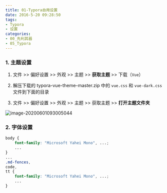 ```yaml
---
title: 01-Typora自用设置
date: 2016-5-20 09:28:50
tags: 
- Typora
- 设置
categories: 
- 00_先利其器
- 05_Typora
---
```




### 1. 主题设置

1. 文件 >> 偏好设置 >> 外观 >> 主题 >> **获取主题** >> 下载（`Vue`）

2. 解压下载的 typora-vue-theme-master.zip 中的 `vue.css` 和 `vue-dark.css` 文件到下面的目录
3. 文件 >> 偏好设置 >> 外观 >> 主题 >> 获取主题 >> **打开主题文件夹**

![image-20200601093005044](https://jy-imgs.oss-cn-beijing.aliyuncs.com/img/image-20200601093005044.png)



### 2. 字体设置

```css
body {
	font-family: "Microsoft Yahei Mono", ...;
	...
}
...
.md-fences,
code,
tt {
	font-family: "Microsoft Yahei Mono", ...;
	...
}
```

